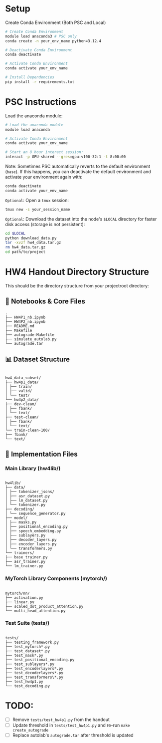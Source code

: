 # Setup

Create Conda Environment (Both PSC and Local)

```bash
# Create Conda Environment
module load anaconda3 # PSC only
conda create -n your_env_name python=3.12.4

# Deactivate Conda Environment
conda deactivate

# Activate Conda Environment
conda activate your_env_name

# Install Dependencies
pip install -r requirements.txt
```

# PSC Instructions

Load the anaconda module:

```bash
# Load the anaconda module
module load anaconda

# Activate Conda Environment
conda activate your_env_name

# Start an 8 hour interact session:
interact -p GPU-shared --gres=gpu:v100-32:1 -t 8:00:00
```

Note: Sometimes PSC automatically reverts to the default environment (`base`). If this happens, you can deactivate the default environment and activate your environment again with:

```bash
conda deactivate
conda activate your_env_name
```

`Optional`: Open a `tmux` session:

```bash
tmux new -s your_session_name
```

`Optional`: Download the dataset into the node's `$LOCAL` directory for faster disk access (storage is not persistent):

```bash
cd $LOCAL
python download_data.py
tar -xvzf hw4_data.tar.gz
rm hw4_data.tar.gz
cd path/to/project
```

# HW4 Handout Directory Structure

This should be the directory structure from your projectroot directory:

## 📓 Notebooks & Core Files

```
.
├── HW4P1_nb.ipynb
├── HW4P2_nb.ipynb
├── README.md
├── Makefile
├── autograde-Makefile
├── simulate_autolab.py
└── autograde.tar

```

## 📊 Dataset Structure

```

hw4_data_subset/
├── hw4p1_data/
│ ├── train/
│ ├── valid/
│ └── test/
└── hw4p2_data/
├── dev-clean/
│ ├── fbank/
│ └── text/
├── test-clean/
│ ├── fbank/
│ └── text/
└── train-clean-100/
├── fbank/
└── text/

```

## 🔧 Implementation Files

### Main Library (hw4lib/)

```

hw4lib/
├── data/
│ ├── tokenizer_jsons/
│ ├── asr_dataset.py
│ ├── lm_dataset.py
│ └── tokenizer.py
├── decoding/
│ └── sequence_generator.py
├── model/
│ ├── masks.py
│ ├── positional_encoding.py
│ ├── speech_embedding.py
│ ├── sublayers.py
│ ├── decoder_layers.py
│ ├── encoder_layers.py
│ └── transformers.py
└── trainers/
├── base_trainer.py
├── asr_trainer.py
└── lm_trainer.py

```

### MyTorch Library Components (mytorch/)

```

mytorch/nn/
├── activation.py
├── linear.py
├── scaled_dot_product_attention.py
└── multi_head_attention.py

```

### Test Suite (tests/)

```

tests/
├── testing_framework.py
├── test_mytorch*.py
├── test_dataset*.py
├── test_mask*.py
├── test_positional_encoding.py
├── test_sublayers*.py
├── test_encoderlayers*.py
├── test_decoderlayers*.py
├── test_transformers\*.py
├── test_hw4p1.py
└── test_decoding.py

```

# TODO:

- [ ] Remove `tests/test_hw4p1.py` from the handout
- [ ] Update threshold in `tests/test_hw4p1.py` and re-run `make create_autograde`
- [ ] Replace autolab's `autograde.tar` after threshold is updated

